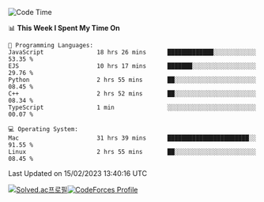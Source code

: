 
<!--START_SECTION:waka-->
![Code Time](http://img.shields.io/badge/Code%20Time-2%2C509%20hrs%2022%20mins-blue)

📊 **This Week I Spent My Time On** 

```text
💬 Programming Languages: 
JavaScript               18 hrs 26 mins      █████████████░░░░░░░░░░░░   53.35 % 
EJS                      10 hrs 17 mins      ███████░░░░░░░░░░░░░░░░░░   29.76 % 
Python                   2 hrs 55 mins       ██░░░░░░░░░░░░░░░░░░░░░░░   08.45 % 
C++                      2 hrs 52 mins       ██░░░░░░░░░░░░░░░░░░░░░░░   08.34 % 
TypeScript               1 min               ░░░░░░░░░░░░░░░░░░░░░░░░░   00.07 % 

💻 Operating System: 
Mac                      31 hrs 39 mins      ███████████████████████░░   91.55 % 
Linux                    2 hrs 55 mins       ██░░░░░░░░░░░░░░░░░░░░░░░   08.45 % 

```


 Last Updated on 15/02/2023 13:40:16 UTC
<!--END_SECTION:waka-->
[![Solved.ac프로필](http://mazassumnida.wtf/api/generate_badge?boj=hckim96)](https://solved.ac/hckim96)[![CodeForces Profile](https://cf.leed.at?id=hckim96)](https://codeforces.com/profile/hckim96)
